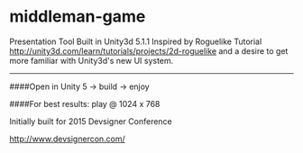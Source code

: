 # middleman-game
Presentation Tool Built in Unity3d 5.1.1
Inspired by Roguelike Tutorial http://unity3d.com/learn/tutorials/projects/2d-roguelike and a desire to get more familiar with Unity3d's new UI system.
_____
####Open in Unity 5 -> build -> enjoy

####For best results: play @ 1024 x 768

Initially built for 2015 Devsigner Conference

http://www.devsignercon.com/
